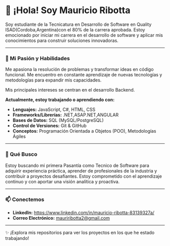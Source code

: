 # 👋 ¡Hola! Soy Mauricio Ribotta

Soy estudiante de la Tecnicatura en Desarrollo de Software en Quality ISAD(Cordoba,Argentina)con el 80% de la carrera aprobada. Estoy emocionado por iniciar mi carrera en el desarrollo de software y aplicar mis conocimientos para construir soluciones innovadoras.

---

### 🚀 Mi Pasión y Habilidades

Me apasiona la resolución de problemas y transformar ideas en código funcional. Me encuentro en constante aprendizaje de nuevas tecnologías y metodologías para expandir mis capacidades.

Mis principales intereses se centran en el desarrollo Backend.

**Actualmente, estoy trabajando o aprendiendo con:**

* **Lenguajes:** JavaScript, C#, HTML, CSS
* **Frameworks/Librerías:** .NET,ASAP.NET,ANGULAR
* **Bases de Datos:** SQL (MySQL/PostgreSQL)
* **Control de Versiones:** Git & GitHub
* **Conceptos:** Programación Orientada a Objetos (POO), Metodologías Ágiles

---

### 🌱 Qué Busco

Estoy buscando mi primera Pasantía como Tecnico de Software para adquirir experiencia práctica, aprender de profesionales de la industria y contribuir a proyectos desafiantes. Estoy comprometido con el aprendizaje continuo y con aportar una visión analítica y proactiva.

---

### 📫 Conectemos

* **LinkedIn:** https://www.linkedin.com/in/mauricio-ribotta-83139327a/
* **Correo Electrónico:** mauriribotta2@gmail.com

---

✨ ¡Explora mis repositorios para ver los proyectos en los que he estado trabajando!
